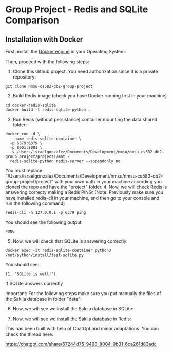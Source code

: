 # Group Project - Redis and SQLite Comparison

## Installation with Docker

First, install the [Docker engine](https://docs.docker.com/engine/install/) in your Operating System. 

Then, proceed with the following steps:

1. Clone this Github project. You need authorization since it is a private repository:
```
git clone nmsu-cs582-db2-group-project
```
2. Build Redis image (check you have Docker running first in your machine)
```
cd docker-redis-sqlite
docker build -t redis-sqlite-python .
```
3. Run Redis (without persistance) container mounting the data shared folder:
```
docker run -d \
  --name redis-sqlite-container \
  -p 6379:6379 \
  -p 8001:8001 \
  -v /Users/israelgonzalez/Documents/Development/nmsu/nmsu-cs582-db2-group-project/project:/mnt \
  redis-sqlite-python redis-server --appendonly no

```

You must replace "/Users/israelgonzalez/Documents/Development/nmsu/nmsu-cs582-db2-group-project/project" with your own path in your machine according you cloned the repo and have the "project" folder.
4. Now, we will check Redis is answering correcty making a Redis PING:
(Note: Previously make sure you have installed redis-cli in your machine, and then go to your console and run the following command)
```
redis-cli -h 127.0.0.1 -p 6379 ping
```
You should see the following output: 
```
PONG
```
5. Now, we will check that SQLite is answering correctly:
```
docker exec -it redis-sqlite-container python3 /mnt/python/install/test-sqlite.py
```
You should see:
```
(1, 'SQLite is well!')
```
If SQLite answers correctly

Important: For the following steps make sure you put manually the files of the Sakila database in folder "data":

6. Now, we will see we install the Sakila database in SQLite:

7. Now, we will see we install the Sakila database in Redis:



This has been built with help of ChatGpt and minor adaptations. You can check the thread here: 
  
https://chatgpt.com/share/67244d75-9498-8004-9b31-6ca261d83adc